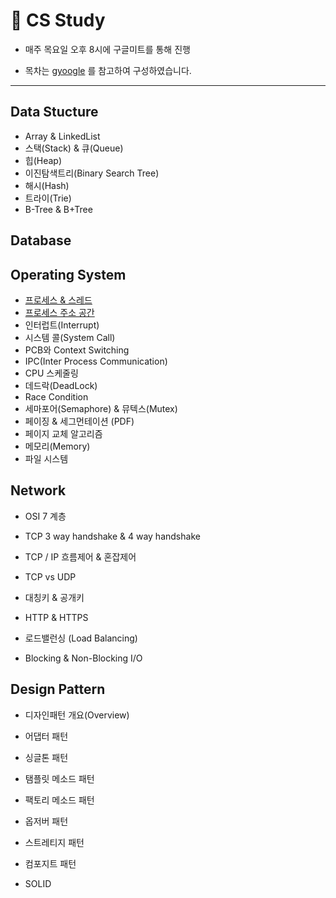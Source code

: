 # 📖 CS Study



* 매주 목요일 오후 8시에 구글미트를 통해 진행

* 목차는  [gyoogle](https://github.com/gyoogle/tech-interview-for-developer) 를 참고하여 구성하였습니다.

  

---



## Data Stucture 

* Array & LinkedList
* 스택(Stack) & 큐(Queue)
* 힙(Heap)
* 이진탐색트리(Binary Search Tree)
* 해시(Hash)
* 트라이(Trie)
* B-Tree & B+Tree



## Database



## Operating System

* [프로세스 & 스레드](https://github.com/hk-bae/CS-Study/blob/main/OS/PCB-and-Context-Swithcing.md)
* [프로세스 주소 공간](https://github.com/hk-bae/CS-Study/blob/main/OS/Process-and-Thread.md)
* 인터럽트(Interrupt)
* 시스템 콜(System Call)
* PCB와 Context Switching
* IPC(Inter Process Communication)
* CPU 스케줄링
* 데드락(DeadLock)
* Race Condition
* 세마포어(Semaphore) & 뮤텍스(Mutex)
* 페이징 & 세그먼테이션 (PDF)
* 페이지 교체 알고리즘
* 메모리(Memory)
* 파일 시스템



## Network

* OSI 7 계층

* TCP 3 way handshake & 4 way handshake

* TCP / IP 흐름제어 & 혼잡제어

* TCP vs UDP 

* 대칭키 & 공개키

* HTTP & HTTPS 

* 로드밸런싱 (Load Balancing)

* Blocking & Non-Blocking I/O

  

## Design Pattern

* 디자인패턴 개요(Overview)
* 어댑터 패턴
* 싱글톤 패턴

* 탬플릿 메소드 패턴
* 팩토리 메소드 패턴
* 옵저버 패턴
* 스트레티지 패턴
* 컴포지트 패턴
* SOLID

